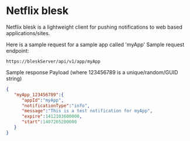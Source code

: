 Netflix blesk
=====

Netflix blesk is a lightweight client for pushing notifications to web based applications/sites.

Here is a sample request for a sample app called 'myApp'
Sample request endpoint:
```text
https://bleskServer/api/v1/app/myApp
```

Sample response Payload (where 123456789 is a unique/random/GUID string)
```JSON
{
   "myApp_123456789":{
      "appId":"myApp",
      "notificationType":"info",
      "message":"This is a test notification for myApp",
      "expire":1412103600000,
      "start":1407265200000
   }
}
```

